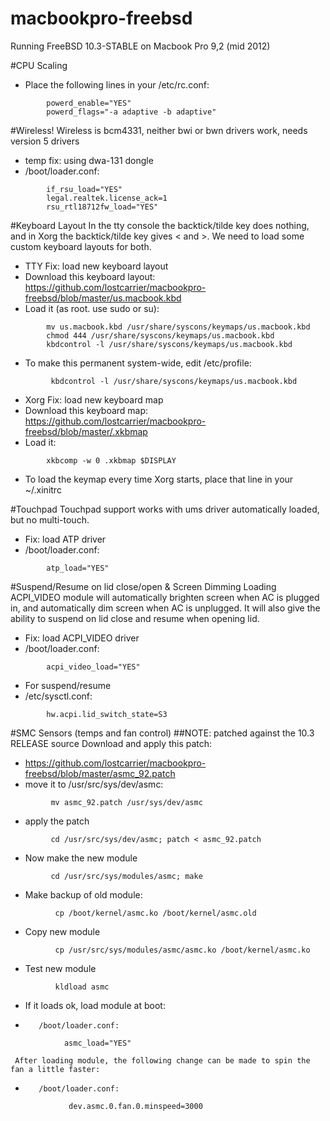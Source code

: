 macbookpro-freebsd
==================
Running FreeBSD 10.3-STABLE on Macbook Pro 9,2 (mid 2012)

#CPU Scaling
-    Place the following lines in your /etc/rc.conf:
```
        powerd_enable="YES"
        powerd_flags="-a adaptive -b adaptive"
```

#Wireless!
Wireless is bcm4331, neither bwi or bwn drivers work, needs version 5 drivers
-    temp fix: using dwa-131 dongle
-    /boot/loader.conf:
```
        if_rsu_load="YES"
        legal.realtek.license_ack=1
        rsu_rtl18712fw_load="YES"
```
#Keyboard Layout
In the tty console the backtick/tilde key does nothing, and in Xorg the backtick/tilde key gives < and >. We need to load some custom keyboard layouts for both.
-    TTY Fix: load new keyboard layout
-    Download this keyboard layout: https://github.com/lostcarrier/macbookpro-freebsd/blob/master/us.macbook.kbd
-    Load it (as root. use sudo or su):
```
        mv us.macbook.kbd /usr/share/syscons/keymaps/us.macbook.kbd
        chmod 444 /usr/share/syscons/keymaps/us.macbook.kbd
        kbdcontrol -l /usr/share/syscons/keymaps/us.macbook.kbd 
```
-    To make this permanent system-wide, edit /etc/profile:
```
         kbdcontrol -l /usr/share/syscons/keymaps/us.macbook.kbd
```
-    Xorg Fix: load new keyboard map
-    Download this keyboard map: https://github.com/lostcarrier/macbookpro-freebsd/blob/master/.xkbmap
-    Load it:
```
        xkbcomp -w 0 .xkbmap $DISPLAY
```
-    To load the keymap every time Xorg starts, place that line in your ~/.xinitrc

#Touchpad
Touchpad support works with ums driver automatically loaded, but no multi-touch.
-    Fix: load ATP driver
-    /boot/loader.conf:
```    
        atp_load="YES"
```

#Suspend/Resume on lid close/open & Screen Dimming
Loading ACPI_VIDEO module will automatically brighten screen when AC is plugged in, and automatically dim screen when AC is unplugged. It will also give the ability to suspend on lid close and resume when opening lid.
-    Fix: load ACPI_VIDEO driver
-    /boot/loader.conf:
```    
        acpi_video_load="YES"
```
-    For suspend/resume
-    /etc/sysctl.conf:
``` 
        hw.acpi.lid_switch_state=S3
``` 

#SMC Sensors (temps and fan control)
##NOTE: patched against the 10.3 RELEASE source
Download and apply this patch:
-    https://github.com/lostcarrier/macbookpro-freebsd/blob/master/asmc_92.patch
-    move it to /usr/src/sys/dev/asmc:
``` 
         mv asmc_92.patch /usr/sys/dev/asmc
``` 
-    apply the patch
``` 
         cd /usr/src/sys/dev/asmc; patch < asmc_92.patch
``` 
-    Now make the new module
``` 
         cd /usr/src/sys/modules/asmc; make
``` 
-    Make backup of old module:
``` 
          cp /boot/kernel/asmc.ko /boot/kernel/asmc.old
``` 
-    Copy new module
``` 
          cp /usr/src/sys/modules/asmc/asmc.ko /boot/kernel/asmc.ko
``` 
-    Test new module
``` 
          kldload asmc
``` 
-    If it loads ok, load module at boot:
-        /boot/loader.conf:
```        
            asmc_load="YES"
```
     After loading module, the following change can be made to spin the fan a little faster:
-        /boot/loader.conf:
``` 
             dev.asmc.0.fan.0.minspeed=3000
```

